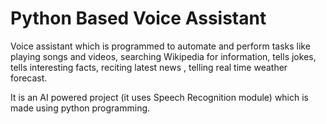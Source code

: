 
<h1>Python Based Voice Assistant</h1>

Voice assistant which is programmed to automate and perform tasks like playing songs and videos, searching Wikipedia for information, tells jokes, tells interesting facts, reciting latest news , telling real time weather forecast.

It is an AI powered project (it uses Speech Recognition module) which is made using python programming.

